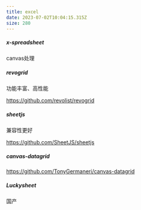 ```yaml
---
title: excel
date: 2023-07-02T10:04:15.315Z
size: 280
---
```

##### x-spreadsheet

canvas处理

##### revogrid

功能丰富、高性能

https://github.com/revolist/revogrid

##### sheetjs

兼容性更好

https://github.com/SheetJS/sheetjs

##### canvas-datagrid

https://github.com/TonyGermaneri/canvas-datagrid

##### Luckysheet

国产
